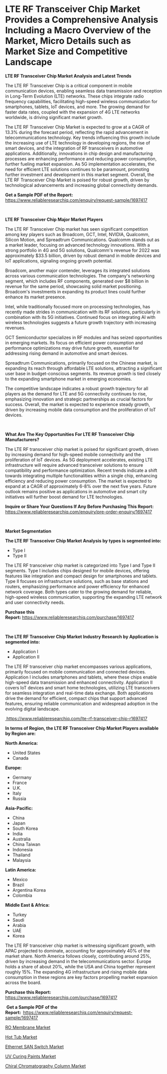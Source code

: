 <p><h1>LTE RF Transceiver Chip Market Provides a Comprehensive Analysis Including a Macro Overview of the Market, Micro Details such as Market Size and Competitive Landscape</h1></p><p><strong>LTE RF Transceiver Chip Market Analysis and Latest Trends</strong></p>
<p><p>The LTE RF Transceiver Chip is a critical component in mobile communication devices, enabling seamless data transmission and reception in Long-Term Evolution (LTE) networks. These chips integrate radio frequency capabilities, facilitating high-speed wireless communication for smartphones, tablets, IoT devices, and more. The growing demand for faster data rates, coupled with the expansion of 4G LTE networks worldwide, is driving significant market growth.</p><p>The LTE RF Transceiver Chip Market is expected to grow at a CAGR of 13.3% during the forecast period, reflecting the rapid advancement in telecommunications technology. Key trends influencing this growth include the increasing use of LTE technology in developing regions, the rise of smart devices, and the integration of RF transceivers in automotive applications. Additionally, innovations in chip design and manufacturing processes are enhancing performance and reducing power consumption, further fueling market expansion. As 5G implementation accelerates, the need for efficient LTE solutions continues to be paramount, promoting further investment and development in this market segment. Overall, the LTE RF Transceiver Chip Market is poised for robust growth, driven by technological advancements and increasing global connectivity demands.</p></p>
<p><strong>Get a Sample PDF of the Report:&nbsp;</strong> <a href="https://www.reliableresearchiq.com/enquiry/request-sample/1697417?utm_campaign=1138&utm_medium=2&utm_source=Github&utm_content=ia&utm_term=03102024&utm_id=lte-rf-transceiver-chip">https://www.reliableresearchiq.com/enquiry/request-sample/1697417</a></p>
<p>&nbsp;</p>
<p><strong>LTE RF Transceiver Chip Major Market Players</strong></p>
<p><p>The LTE RF Transceiver Chip market has seen significant competition among key players such as Broadcom, GCT, Intel, NVIDIA, Qualcomm, Silicon Motion, and Spreadtrum Communications. Qualcomm stands out as a market leader, focusing on advanced technology innovations. With a strong portfolio in 4G and 5G solutions, Qualcomm's revenue for 2022 was approximately $33.5 billion, driven by robust demand in mobile devices and IoT applications, signaling ongoing growth potential.</p><p>Broadcom, another major contender, leverages its integrated solutions across various communication technologies. The company's networking segment, which includes RF components, generated over $8 billion in revenue for the same period, showcasing solid market positioning. Broadcom's investments in expanding its product lines could further enhance its market presence.</p><p>Intel, while traditionally focused more on processing technologies, has recently made strides in communication with its RF solutions, particularly in combination with its 5G initiatives. Continued focus on integrating AI with wireless technologies suggests a future growth trajectory with increasing revenues.</p><p>GCT Semiconductor specializes in RF modules and has seized opportunities in emerging markets. Its focus on efficient power consumption and performance optimizations may drive future growth, essential for addressing rising demand in automotive and smart devices.</p><p>Spreadtrum Communications, primarily focused on the Chinese market, is expanding its reach through affordable LTE solutions, attracting a significant user base in budget-conscious segments. Its revenue growth is tied closely to the expanding smartphone market in emerging economies.</p><p>The competitive landscape indicates a robust growth trajectory for all players as the demand for LTE and 5G connectivity continues to rise, emphasizing innovation and strategic partnerships as crucial factors for success. Overall, the market is expected to experience steady growth, driven by increasing mobile data consumption and the proliferation of IoT devices.</p></p>
<p>&nbsp;</p>
<p><strong>What Are The Key Opportunities For LTE RF Transceiver Chip Manufacturers?</strong></p>
<p><p>The LTE RF transceiver chip market is poised for significant growth, driven by increasing demand for high-speed mobile connectivity and the proliferation of IoT devices. As 5G deployment accelerates, existing LTE infrastructure will require advanced transceiver solutions to ensure compatibility and performance optimization. Recent trends indicate a shift towards integrating multiple functionalities within a single chip, enhancing efficiency and reducing power consumption. The market is expected to expand at a CAGR of approximately 6-8% over the next five years. Future outlook remains positive as applications in automotive and smart city initiatives will further boost demand for LTE technologies.</p></p>
<p><strong>Inquire or Share Your Questions If Any Before Purchasing This Report:</strong> <a href="https://www.reliableresearchiq.com/enquiry/pre-order-enquiry/1697417?utm_campaign=1138&utm_medium=2&utm_source=Github&utm_content=ia&utm_term=03102024&utm_id=lte-rf-transceiver-chip">https://www.reliableresearchiq.com/enquiry/pre-order-enquiry/1697417</a></p>
<p>&nbsp;</p>
<p><strong>Market Segmentation</strong></p>
<p><strong>The LTE RF Transceiver Chip Market Analysis by types is segmented into:</strong></p>
<p><ul><li>Type I</li><li>Type II</li></ul></p>
<p><p>The LTE RF transceiver chip market is categorized into Type I and Type II segments. Type I includes chips designed for mobile devices, offering features like integration and compact design for smartphones and tablets. Type II focuses on infrastructure solutions, such as base stations and routers, emphasizing performance and power efficiency for enhanced network coverage. Both types cater to the growing demand for reliable, high-speed wireless communication, supporting the expanding LTE network and user connectivity needs.</p></p>
<p><strong>Purchase this Report:&nbsp;</strong><a href="https://www.reliableresearchiq.com/purchase/1697417?utm_campaign=1138&utm_medium=2&utm_source=Github&utm_content=ia&utm_term=03102024&utm_id=lte-rf-transceiver-chip">https://www.reliableresearchiq.com/purchase/1697417</a></p>
<p>&nbsp;</p>
<p><strong>The LTE RF Transceiver Chip Market Industry Research by Application is segmented into:</strong></p>
<p><ul><li>Application I</li><li>Application II</li></ul></p>
<p><p>The LTE RF transceiver chip market encompasses various applications, primarily focused on mobile communication and connected devices. Application I includes smartphones and tablets, where these chips enable high-speed data transmission and enhanced connectivity. Application II covers IoT devices and smart home technologies, utilizing LTE transceivers for seamless integration and real-time data exchange. Both applications drive the demand for efficient, compact chips that support advanced features, ensuring reliable communication and widespread adoption in the evolving digital landscape.</p></p>
<p><a href="https://www.reliableresearchiq.com/lte-rf-transceiver-chip-r1697417?utm_campaign=1138&utm_medium=2&utm_source=Github&utm_content=ia&utm_term=03102024&utm_id=lte-rf-transceiver-chip">&nbsp;https://www.reliableresearchiq.com/lte-rf-transceiver-chip-r1697417</a></p>
<p><strong>In terms of Region, the LTE RF Transceiver Chip Market Players available by Region are:</strong></p>
<p>
    <p> <strong> North America: </strong>
        <ul>
            <li>United States</li>
            <li>Canada</li>
        </ul>
        </p> 
    <p> <strong> Europe: </strong>
        <ul>
            <li>Germany</li>
            <li>France</li>
            <li>U.K.</li>
            <li>Italy</li>
            <li>Russia</li>
        </ul>
        </p> 
    <p> <strong> Asia-Pacific: </strong>
        <ul>
            <li>China</li>
            <li>Japan</li>
            <li>South Korea</li>
            <li>India</li>
            <li>Australia</li>
            <li>China Taiwan</li>
            <li>Indonesia</li>
            <li>Thailand</li>
            <li>Malaysia</li>
        </ul>
        </p> 
    <p> <strong> Latin America: </strong>
        <ul>
            <li>Mexico</li>
            <li>Brazil</li>
            <li>Argentina Korea</li>
            <li>Colombia</li>
        </ul>
        </p> 
    <p> <strong> Middle East & Africa: </strong>
        <ul>
            <li>Turkey</li>
            <li>Saudi</li>
            <li>Arabia</li>
            <li>UAE</li>
            <li>Korea</li>
        </ul>
    </p>
    </p>
<p><p>The LTE RF transceiver chip market is witnessing significant growth, with APAC projected to dominate, accounting for approximately 40% of the market share. North America follows closely, contributing around 25%, driven by increasing demand in the telecommunications sector. Europe holds a share of about 20%, while the USA and China together represent roughly 15%. The expanding 4G infrastructure and rising mobile data consumption in these regions are key factors propelling market expansion across the board.</p></p>
<p><strong>Purchase this Report: </strong><a href="https://www.reliableresearchiq.com/purchase/1697417?utm_campaign=1138&utm_medium=2&utm_source=Github&utm_content=ia&utm_term=03102024&utm_id=lte-rf-transceiver-chip">https://www.reliableresearchiq.com/purchase/1697417</a></p>
<p>&nbsp;<strong>Get a Sample PDF of the Report:&nbsp;&nbsp;</strong><a href="https://www.reliableresearchiq.com/enquiry/request-sample/1697417?utm_campaign=1138&utm_medium=2&utm_source=Github&utm_content=ia&utm_term=03102024&utm_id=lte-rf-transceiver-chip">https://www.reliableresearchiq.com/enquiry/request-sample/1697417</a></p>
<p><strong></strong></p>
<p><p><a href="https://www.linkedin.com/pulse/global-ro-membrane-market-share-growth-opportunities-skvvc?utm_campaign=1138&utm_medium=2&utm_source=Github&utm_content=ia&utm_term=03102024&utm_id=lte-rf-transceiver-chip">RO Membrane Market</a></p><p><a href="https://www.linkedin.com/pulse/consumer-behavior-shifts-hot-tub-market-demand-analysis-forecast-ul3vc?utm_campaign=1138&utm_medium=2&utm_source=Github&utm_content=ia&utm_term=03102024&utm_id=lte-rf-transceiver-chip">Hot Tub Market</a></p><p><a href="https://github.com/GreisGjoni464/Market-Research-Report-List-1/blob/main/ethernet-san-switch-market.md?utm_campaign=1138&utm_medium=2&utm_source=Github&utm_content=ia&utm_term=03102024&utm_id=lte-rf-transceiver-chip">Ethernet SAN Switch Market</a></p><p><a href="https://www.linkedin.com/pulse/uv-curing-paints-market-share-size-trends-industry-analysis-kd4rf?utm_campaign=1138&utm_medium=2&utm_source=Github&utm_content=ia&utm_term=03102024&utm_id=lte-rf-transceiver-chip">UV Curing Paints Market</a></p><p><a href="https://www.linkedin.com/pulse/global-chiral-chromatography-column-market-analysis-trends-vtjbc?utm_campaign=1138&utm_medium=2&utm_source=Github&utm_content=ia&utm_term=03102024&utm_id=lte-rf-transceiver-chip">Chiral Chromatography Column Market</a></p></p>